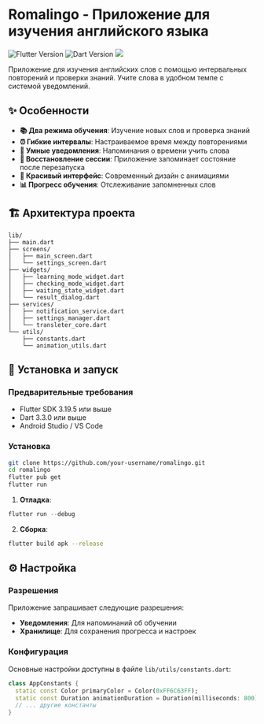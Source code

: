 # Romalingo - Приложение для изучения английского языка

<img src="https://img.shields.io/badge/Flutter-3.35.3-blue?logo=flutter" alt="Flutter Version"> <img src="https://img.shields.io/badge/Dart-3.9.2-blue?logo=dart" alt="Dart Version"> <img src="https://img.shields.io/badge/Android-3DDC84?logo=android&logoColor=white"> 

Приложение для изучения английских слов с помощью интервальных повторений и проверки знаний. Учите слова в удобном темпе с системой уведомлений.

## ✨ Особенности

- **📚 Два режима обучения**: Изучение новых слов и проверка знаний
- **⏰ Гибкие интервалы**: Настраиваемое время между повторениями
- **🔔 Умные уведомления**: Напоминания о времени учить слова
- **🎯 Восстановление сессии**: Приложение запоминает состояние после перезапуска
- **🎨 Красивый интерфейс**: Современный дизайн с анимациями
- **📊 Прогресс обучения**: Отслеживание запомненных слов

## 🏗️ Архитектура проекта

```
lib/
├── main.dart
├── screens/
│   ├── main_screen.dart       
│   └── settings_screen.dart    
├── widgets/
│   ├── learning_mode_widget.dart 
│   ├── checking_mode_widget.dart 
│   ├── waiting_state_widget.dart 
│   └── result_dialog.dart       
├── services/
│   ├── notification_service.dart 
│   ├── settings_manager.dart    
│   └── transleter_core.dart    
└── utils/
    ├── constants.dart       
    └── animation_utils.dart    
```

## 🚀 Установка и запуск

### Предварительные требования

- Flutter SDK 3.19.5 или выше
- Dart 3.3.0 или выше
- Android Studio / VS Code

### Установка
```bash
git clone https://github.com/your-username/romalingo.git
cd romalingo
flutter pub get
flutter run
```

1. **Отладка**:
```dart
flutter run --debug
```
2. **Сборка**:
```bash
flutter build apk --release
```

## ⚙️ Настройка

### Разрешения

Приложение запрашивает следующие разрешения:

- **Уведомления**: Для напоминаний об обучении
- **Хранилище**: Для сохранения прогресса и настроек

### Конфигурация

Основные настройки доступны в файле `lib/utils/constants.dart`:

```dart
class AppConstants {
  static const Color primaryColor = Color(0xFF6C63FF);
  static const Duration animationDuration = Duration(milliseconds: 800);
  // ... другие константы
}
```